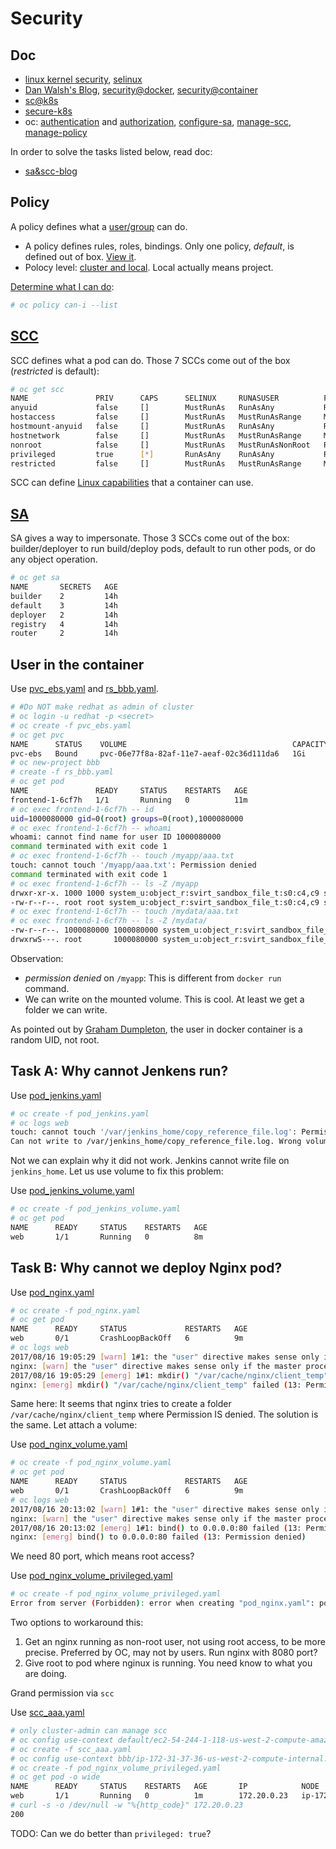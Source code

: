 # Security

## Doc

* [linux kernel security](https://www.linux.com/learn/overview-linux-kernel-security-features), [selinux](selinux.md)
* [Dan Walsh's Blog](http://danwalsh.livejournal.com/), [security@docker](https://docs.docker.com/engine/security/security/), [security@container](https://opensource.com/business/14/7/docker-security-selinux)
* [sc@k8s](https://kubernetes.io/docs/tasks/configure-pod-container/security-context/)
* [secure-k8s](https://blog.openshift.com/securing-kubernetes/)
* oc: [authentication](https://docs.openshift.com/container-platform/3.6/architecture/additional_concepts/authentication.html) and [authorization](https://docs.openshift.com/container-platform/3.6/architecture/additional_concepts/authorization.html), [configure-sa](https://docs.openshift.com/container-platform/3.6/admin_guide/service_accounts.html), [manage-scc](https://docs.openshift.com/container-platform/3.6/admin_guide/manage_scc.html), [manage-policy](https://docs.openshift.com/container-platform/3.6/admin_guide/manage_authorization_policy.html)

In order to solve the tasks listed below, read doc:
* [sa&scc-blog](https://blog.openshift.com/understanding-service-accounts-sccs/)


## Policy
A policy defines what a [user/group](https://docs.openshift.com/container-platform/3.6/architecture/additional_concepts/authentication.html#users-and-groups) can do.

* A policy defines rules, roles, bindings. Only one policy, _default_, is defined out of box. [View it](https://docs.openshift.com/container-platform/3.6/admin_guide/manage_authorization_policy.html#viewing-roles-and-bindings).
* Polocy level: [cluster and local](https://docs.openshift.com/container-platform/3.6/architecture/additional_concepts/authorization.html#cluster-policy-and-local-policy). Local actually means project.

[Determine what I can do](https://docs.openshift.com/container-platform/3.6/architecture/additional_concepts/authorization.html#authorization-determining-what-you-can-do-as-an-authenticated-user):

```sh
# oc policy can-i --list
```

## [SCC](https://docs.openshift.org/latest/architecture/additional_concepts/authorization.html#security-context-constraints)

SCC defines what a pod can do. Those 7 SCCs come out of the box (_restricted_ is default):

```sh
# oc get scc
NAME               PRIV      CAPS      SELINUX     RUNASUSER          FSGROUP     SUPGROUP    PRIORITY   READONLYROOTFS   VOLUMES
anyuid             false     []        MustRunAs   RunAsAny           RunAsAny    RunAsAny    10         false            [configMap downwardAPI emptyDir persistentVolumeClaim projected secret]
hostaccess         false     []        MustRunAs   MustRunAsRange     MustRunAs   RunAsAny    <none>     false            [configMap downwardAPI emptyDir hostPath persistentVolumeClaim projected secret]
hostmount-anyuid   false     []        MustRunAs   RunAsAny           RunAsAny    RunAsAny    <none>     false            [configMap downwardAPI emptyDir hostPath nfs persistentVolumeClaim projected secret]
hostnetwork        false     []        MustRunAs   MustRunAsRange     MustRunAs   MustRunAs   <none>     false            [configMap downwardAPI emptyDir persistentVolumeClaim projected secret]
nonroot            false     []        MustRunAs   MustRunAsNonRoot   RunAsAny    RunAsAny    <none>     false            [configMap downwardAPI emptyDir persistentVolumeClaim projected secret]
privileged         true      [*]       RunAsAny    RunAsAny           RunAsAny    RunAsAny    <none>     false            [*]
restricted         false     []        MustRunAs   MustRunAsRange     MustRunAs   RunAsAny    <none>     false            [configMap downwardAPI emptyDir persistentVolumeClaim projected secret]
```

SCC can define [Linux capabilities](https://docs.docker.com/engine/reference/run/#runtime-privilege-and-linux-capabilities) that a container can use.

## [SA](https://docs.openshift.org/latest/dev_guide/service_accounts.html)

SA gives a way to impersonate. Those 3 SCCs come out of the box: builder/deployer to run build/deploy pods, default to run other pods, or do any object operation.

```sh
# oc get sa
NAME       SECRETS   AGE
builder    2         14h
default    3         14h
deployer   2         14h
registry   4         14h
router     2         14h
```

## User in the container

Use [pvc_ebs.yaml](../files/pvc_ebs.yaml) and [rs_bbb.yaml](../files/rs_test.yaml).

```sh
# #Do NOT make redhat as admin of cluster
# oc login -u redhat -p <secret>
# oc create -f pvc_ebs.yaml
# oc get pvc
NAME      STATUS    VOLUME                                     CAPACITY   ACCESSMODES   STORAGECLASS   AGE
pvc-ebs   Bound     pvc-06e77f8a-82af-11e7-aeaf-02c36d111da6   1Gi        RWO           gp2            11m
# oc new-project bbb
# create -f rs_bbb.yaml
# oc get pod
NAME               READY     STATUS    RESTARTS   AGE
frontend-1-6cf7h   1/1       Running   0          11m
# oc exec frontend-1-6cf7h -- id
uid=1000080000 gid=0(root) groups=0(root),1000080000
# oc exec frontend-1-6cf7h -- whoami
whoami: cannot find name for user ID 1000080000
command terminated with exit code 1
# oc exec frontend-1-6cf7h -- touch /myapp/aaa.txt
touch: cannot touch '/myapp/aaa.txt': Permission denied
command terminated with exit code 1
# oc exec frontend-1-6cf7h -- ls -Z /myapp
drwxr-xr-x. 1000 1000 system_u:object_r:svirt_sandbox_file_t:s0:c4,c9 svt
-rw-r--r--. root root system_u:object_r:svirt_sandbox_file_t:s0:c4,c9 svt-0.0.1-Linux-x86_64.tar.gz
# oc exec frontend-1-6cf7h -- touch /mydata/aaa.txt
# oc exec frontend-1-6cf7h -- ls -Z /mydata/
-rw-r--r--. 1000080000 1000080000 system_u:object_r:svirt_sandbox_file_t:s0:c4,c9 aaa.txt
drwxrwS---. root       1000080000 system_u:object_r:svirt_sandbox_file_t:s0:c4,c9 lost+found
```

Observation:

* _permission denied_ on <code>/myapp</code>: This is different from <code>docker run</code> command.
* We can write on the mounted volume. This is cool. At least we get a folder we can write.

As pointed out by [Graham Dumpleton](http://blog.dscpl.com.au/2015/12/random-user-ids-when-running-docker.html), the user in docker container is a random UID, not root.


## Task A: Why cannot Jenkens run?
Use [pod_jenkins.yaml](../files/pod_jenkins.yaml)

```sh
# oc create -f pod_jenkins.yaml
# oc logs web
touch: cannot touch '/var/jenkins_home/copy_reference_file.log': Permission denied
Can not write to /var/jenkins_home/copy_reference_file.log. Wrong volume permissions?
```

Not we can explain why it did not work. Jenkins cannot write file on <code>jenkins_home</code>. Let us use volume to fix this problem:

Use [pod_jenkins_volume.yaml](../files/pod_jenkins_volume.yaml)

```sh
# oc create -f pod_jenkins_volume.yaml
# oc get pod
NAME      READY     STATUS    RESTARTS   AGE
web       1/1       Running   0          8m
```

## Task B: Why cannot we deploy Nginx pod?
Use [pod_nginx.yaml](../files/pod_nginx.yaml)

```sh
# oc create -f pod_nginx.yaml
# oc get pod
NAME      READY     STATUS             RESTARTS   AGE
web       0/1       CrashLoopBackOff   6          9m
# oc logs web
2017/08/16 19:05:29 [warn] 1#1: the "user" directive makes sense only if the master process runs with super-user privileges, ignored in /etc/nginx/nginx.conf:2
nginx: [warn] the "user" directive makes sense only if the master process runs with super-user privileges, ignored in /etc/nginx/nginx.conf:2
2017/08/16 19:05:29 [emerg] 1#1: mkdir() "/var/cache/nginx/client_temp" failed (13: Permission denied)
nginx: [emerg] mkdir() "/var/cache/nginx/client_temp" failed (13: Permission denied)
```

Same here: It seems that nginx tries to create a folder <code>/var/cache/nginx/client_temp</code> where Permission IS denied.
The solution is the same. Let attach a volume:

Use [pod_nginx_volume.yaml](../files/pod_nginx_volume.yaml)

```sh
# oc create -f pod_nginx_volume.yaml
# oc get pod
NAME      READY     STATUS             RESTARTS   AGE
web       0/1       CrashLoopBackOff   6          9m
# oc logs web
2017/08/16 20:13:02 [warn] 1#1: the "user" directive makes sense only if the master process runs with super-user privileges, ignored in /etc/nginx/nginx.conf:2
nginx: [warn] the "user" directive makes sense only if the master process runs with super-user privileges, ignored in /etc/nginx/nginx.conf:2
2017/08/16 20:13:02 [emerg] 1#1: bind() to 0.0.0.0:80 failed (13: Permission denied)
nginx: [emerg] bind() to 0.0.0.0:80 failed (13: Permission denied)
```

We need 80 port, which means root access?

Use [pod_nginx_volume_privileged.yaml](../files/pod_nginx_volume_privileged.yaml)

```sh
# oc create -f pod_nginx_volume_privileged.yaml
Error from server (Forbidden): error when creating "pod_nginx.yaml": pods "web" is forbidden: unable to validate against any security context constraint: [provider restricted: .spec.containers[0].securityContext.privileged: Invalid value: true: Privileged containers are not allowed]
```

Two options to workaround this:

1. Get an nginx running as non-root user, not using root access, to be more precise. Preferred by OC, may not by users. Run nginx with 8080 port?
2. Give root to pod where nginux is running. You need know to what you are doing.

Grand permission via <code>scc</code>

Use [scc_aaa.yaml](../files/scc_aaa.yaml)

```sh
# only cluster-admin can manage scc
# oc config use-context default/ec2-54-244-1-118-us-west-2-compute-amazonaws-com:8443/system:admin
# oc create -f scc_aaa.yaml
# oc config use-context bbb/ip-172-31-37-36-us-west-2-compute-internal:8443/redhat
# oc create -f pod_nginx_volume_privileged.yaml
# oc get pod -o wide
NAME      READY     STATUS    RESTARTS   AGE       IP            NODE
web       1/1       Running   0          1m        172.20.0.23   ip-172-31-37-36.us-west-2.compute.internal
# curl -s -o /dev/null -w "%{http_code}" 172.20.0.23
200

```

TODO: Can we do better than <code>privileged: true</code>?

